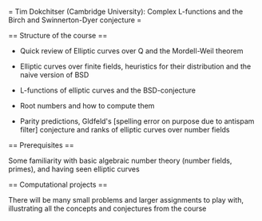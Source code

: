 = Tim Dokchitser (Cambridge University): Complex L-functions and the Birch and Swinnerton-Dyer conjecture =

== Structure of the course ==

 - Quick review of Elliptic curves over Q and the Mordell-Weil theorem

 - Elliptic curves over finite fields, heuristics for their distribution and the naive version of BSD

 - L-functions of elliptic curves and the BSD-conjecture

 - Root numbers and how to compute them

 - Parity predictions, Gldfeld's [spelling error on purpose due to antispam filter] conjecture and ranks of elliptic curves over number fields

== Prerequisites ==

Some familiarity with basic algebraic number theory (number fields, primes), and having seen elliptic curves

== Computational projects ==

There will be many small problems and larger assignments to play with, illustrating all the concepts and conjectures from the course

